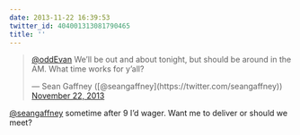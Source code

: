 ```yaml
---
date: 2013-11-22 16:39:53
twitter_id: 404001313081790465
title: ''
---
```


<blockquote class="twitter-tweet"><p lang="en" dir="ltr"><a href="https://twitter.com/oddEvan?ref_src=twsrc%5Etfw">@oddEvan</a> We’ll be out and about tonight, but should be around in the AM. What time works for y’all?</p>&mdash; Sean Gaffney ([@seangaffney](https://twitter.com/seangaffney)) <a href="https://twitter.com/seangaffney/status/403998810537725952?ref_src=twsrc%5Etfw">November 22, 2013</a></blockquote>
<script async src="https://platform.twitter.com/widgets.js" charset="utf-8"></script>

[@seangaffney](https://twitter.com/seangaffney) sometime after 9 I’d wager. Want me to deliver or should we meet?
